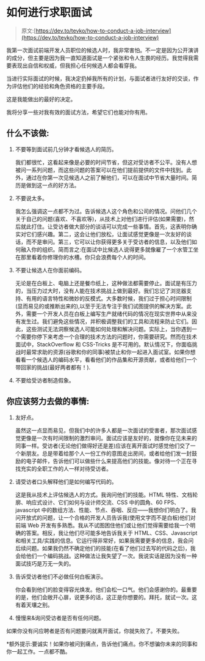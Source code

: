 # 如何进行求职面试

> 原文:[https://dev.to/tevko/how-to-conduct-a-job-interview](https://dev.to/tevko/how-to-conduct-a-job-interview)

我第一次面试前端开发人员职位的候选人时，我非常害怕。不一定是因为公开演讲的成分，但主要是因为我一直知道面试是一个紧张和令人生畏的经历。我觉得我需要表现出自信和权威，但我担心任何候选人都会看穿我。

当进行实际面试的时候，我决定扔掉我所有的计划，与面试者进行友好的交谈，作为评估他们的经验和角色资格的主要手段。

这是我能做出的最好的决定。

我将分享一些对我有效的面试方法，希望它们也能对你有用。

## [](#what-not-to-do)什么不该做:

1.  不要等到面试前几分钟才看候选人的简历。

    我们都很忙，这看起来像是必要的时间节省，但这对受访者不公平。没有人想被问一系列问题，而这些问题的答案可以在他们提前提供的文件中找到。此外，通过在你第一次见候选人之前了解他们，可以在面试中节省大量时间。简历是做到这一点的好方法。

2.  不要说太多。

    我怎么强调这一点都不为过。告诉候选人这个角色和公司的情况。问他们几个关于自己的问题(喜欢、不喜欢等)，从技术上对他们进行评估(如果需要)，然后就此打住。让受访者做大部分的谈话可以完成一些事情。首先，这表明你确实对它们感兴趣。第二，这会让他们放松，让面试感觉更像是一次友好的谈话，而不是审问。第三，它可以让你获得更多关于受访者的信息，以及他们如何融入你的组织。简而言之:在面试中比候选人说得更多就像雇了一个水管工坐在那里看着你修理你的水槽。你只会浪费每个人的时间。

3.  不要让候选人在你面前编码。

    无论是在白板上、电脑上还是餐巾纸上，这种做法都需要停止。面试是有压力的，当压力过大时，没有人能在技术挑战上做到最好。我们忘记了浏览器支持、有用的语言特性和微妙的反模式。大多数时候，我们过于担心时间限制(显而易见的或推断出来的),以至于无法专注于我们试图提供的解决方案。此外，需要一个开发人员在白板上编写生产就绪代码的情况在现实世界中从来没有发生过。我们避免这些情况，并积极调整我们的工具和流程来防止它们。因此，这些测试无法洞察候选人可能如何处理和解决问题。实际上，当你遇到一个需要你停下来考虑一个合理的技术方法的问题时，你需要研究。然而在技术面试中，StackOverflow 和 CSS-Tricks 是不可用的。默认情况下，你面临挑战时最常求助的资源(谷歌和你的同事)被禁止和你一起进入面试室。如果你想看看一个候选人的编码水平，看看他们的作品集和开源贡献，或者给他们一个带回家的挑战(最好两者都有！).

4.  不要给受访者制造假象。

## [](#what-you-should-try-to-do)你应该努力去做的事情:

1.  友好点。

    虽然这一点显而易见，但我们中的许多人都是一次面试的受害者，那次面试感觉更像是一次有时间限制的激烈审问。面试应该是友好的，就像你在见未来的同事一样。受访者(无论他们做得好还是差)应该在离开面试时感觉他们交了一个新朋友。总是带着给那个人一份工作的意图走出房间，或者给他们发一封鼓励的电子邮件，告诉他们可以做些什么来提高他们的技能。像对待一个正在寻找充实的全职工作的人一样对待受访者。

2.  请受访者口头解释他们是如何编写代码的。

    这是我从技术上评估候选人的方式。我询问他们的技能。HTML 特性、文档轮廓、响应式设计、它们如何与设计师交流、CSS 中的圆角、60 FPS、javascript 中的数组方法、性能、节点、吞咽、反应——我想你们明白了。我问开放式的问题，让一个合格的开发人员告诉我(使用文字而不是白板)他们对前端 Web 开发有多熟悉。我从不试图困住他们或让他们觉得需要给我一个明确的答案。相反，我让他们尽可能多地告诉我关于 HTML、CSS、Javascript 和相关工具/实践的信息。它运行得非常好，如果我需要更多的信息，我会问后续问题。如果我仍然不确定他们的技能(在看了他们过去写的代码之后)，我会给他们一个编码挑战。这种做法让我失望了一次。我说实话是因为没有一种面试技巧是万无一失的。

3.  告诉受访者他们不必做任何白板演示。

    你会看到他们的脸变得容光焕发。他们会松一口气。他们会感谢你的。最重要的是，他们会敞开心扉，说更多的话，这正是你想要的。拜托，就试一次。这有着天壤之别。

4.  慢慢来&询问受访者是否有任何问题。

如果你没有问应聘者是否有问题要问就离开面试，你就失败了。不要失败。

*额外提示:要诚实！如果你被问到痛点，告诉他们痛点。你不想骗你未来的同事和你一起工作。一点都不酷。
